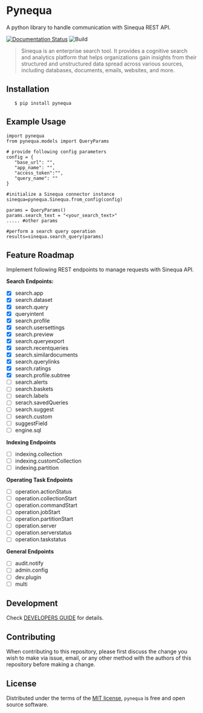 # Pynequa
A python library to handle communication with Sinequa REST API.

[![Documentation Status](https://readthedocs.org/projects/pynequa/badge/?version=latest)](https://pynequa.readthedocs.io/en/latest/?badge=latest)
![Build](https://github.com/NASA-IMPACT/pynequa/actions/workflows/pkg_build_check.yml/badge.svg)

> Sinequa is an enterprise search tool. It provides a cognitive search and analytics platform that helps organizations gain insights from their structured and unstructured data spread across various sources, including databases, documents, emails, websites, and more.

## Installation

```
   $ pip install pynequa
```

## Example Usage
```
import pynequa
from pynequa.models import QueryParams

# provide following config parameters
config = {
   "base_url": "",
   "app_name": "",
   "access_token":"",
   "query_name": ""
}

#initialize a Sinequa connector instance
sinequa=pynequa.Sinequa.from_config(config)

params = QueryParams()
params.search_text = "<your_search_text>"
..... #other params

#perform a search query operation
results=sinequa.search_query(params)
```


## Feature Roadmap
Implement following REST endpoints to manage requests with Sinequa API.




**Search Endpoints:**
- [x] search.app
- [x] search.dataset
- [x] search.query
- [x] queryintent
- [x] search.profile
- [x] search.usersettings
- [x] search.preview
- [x] search.queryexport
- [x] search.recentqueries
- [x] search.similardocuments
- [x] search.querylinks
- [x] search.ratings
- [x] search.profile.subtree
- [ ] search.alerts
- [ ] search.baskets
- [ ] search.labels
- [ ] serach.savedQueries
- [ ] search.suggest
- [ ] search.custom
- [ ] suggestField
- [ ] engine.sql

**Indexing Endpoints**
- [ ] indexing.collection
- [ ] indexing.customCollection
- [ ] indexing.partition

**Operating Task Endpoints**
- [ ] operation.actionStatus
- [ ] operation.collectionStart
- [ ] operation.commandStart
- [ ] operation.jobStart
- [ ] operation.partitionStart
- [ ] operation.server
- [ ] operation.serverstatus
- [ ] operation.taskstatus

**General Endpoints**
- [ ] audit.notify
- [ ] admin.config
- [ ] dev.plugin
- [ ] multi

## Development
Check [DEVELOPERS GUIDE](DEVELOPMENT.md) for details.
## Contributing

When contributing to this repository, please first discuss the change you wish to make via issue, email, or any other method with the authors of this repository before making a change.

## License

Distributed under the terms of the [MIT license](LICENSE),
`pynequa` is free and open source software.

